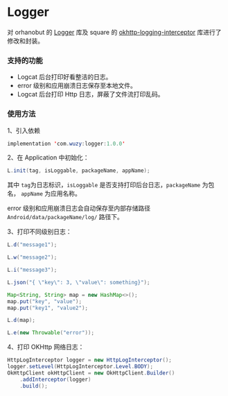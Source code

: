 # Logger

对 orhanobut 的 [Logger](https://github.com/orhanobut/logger) 库及 square 的 [okhttp-logging-interceptor](https://github.com/square/okhttp/tree/master/okhttp-logging-interceptor) 库进行了修改和封装。

### 支持的功能

- Logcat 后台打印好看整洁的日志。
- error 级别和应用崩溃日志保存至本地文件。
- Logcat 后台打印 Http 日志，屏蔽了文件流打印乱码。

### 使用方法

1、引入依赖

```java
implementation 'com.wuzy:logger:1.0.0'
```

2、在 Application 中初始化：

```java
L.init(tag, isLoggable, packageName, appName);
```

其中 `tag`为日志标识，`isLoggable` 是否支持打印后台日志，`packageName` 为包名， `appName` 为应用名称。

error 级别和应用崩溃日志会自动保存至内部存储路径 `Android/data/packageName/log/` 路径下。

3、打印不同级别日志：

```java
L.d("message1");

L.w("message2");

L.i("message3");

L.json("{ \"key\": 3, \"value\": something}");

Map<String, String> map = new HashMap<>();
map.put("key", "value");
map.put("key1", "value2");

L.d(map);

L.e(new Throwable("error"));
```

4、打印 OKHttp 网络日志：

```java
HttpLogInterceptor logger = new HttpLogInterceptor();
logger.setLevel(HttpLogInterceptor.Level.BODY);
OkHttpClient okHttpClient = new OkHttpClient.Builder()
    .addInterceptor(logger)
    .build();
```